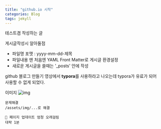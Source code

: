```yaml
---
title: "github.io 시작"
categories: Blog
tags: jekyll
---
```

테스트겸 작성하는 글

게시글작성시 알아둘점

* 파일명 포맷 : yyyy-mm-dd-제목
* 파일내용 맨 처음엔 YAML Front Matter로 게시글 환경설정
* 새로운 게시글을 쓸때는 '_posts' 안에 작성

github 블로그 만들기 영상에서 **typora**를 사용하라고 나오는데 typora가 유료가 되어 사용할 수 없게 되었다.

이미지
![img](/assets/img/2022-11-04-first-post/img01.png)

```
문제해결
/assets/img/...로 해결
```

```
🤨 페이지 업데이트 엄청 오래걸림
대략 1분
```
